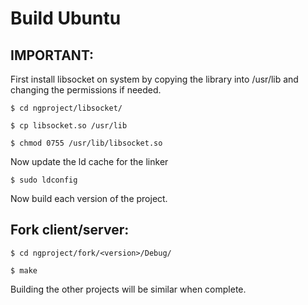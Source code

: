 # Build Ubuntu

## IMPORTANT:

First install libsocket on system by copying the library into /usr/lib and changing the permissions if needed.

`$ cd ngproject/libsocket/`

`$ cp libsocket.so /usr/lib`

`$ chmod 0755 /usr/lib/libsocket.so`

Now update the ld cache for the linker

`$ sudo ldconfig`

Now build each version of the project.

## Fork client/server:

`$ cd ngproject/fork/<version>/Debug/`

`$ make`


Building the other projects will be similar when complete. 

